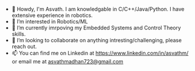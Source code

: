 - 👋 Howdy, I'm Asvath. I am knowledgable in C/C++/Java/Python. I have extensive experience in robotics.
- 👀 I’m interested in Robotics/ML
- 🌱 I’m currently imrpoving my Embedded Systems and Control Theory skills.
- 💞️ I’m looking to collaborate on anything intresting/challenging, please reach out.
- 📫 You can find me on Linkedin at https://www.linkedin.com/in/asvathm/ or email me at asvathmadhan723@gmail.com

<!---
AsvM45/AsvM45 is a ✨ special ✨ repository because its `README.md` (this file) appears on your GitHub profile.
You can click the Preview link to take a look at your changes.
--->
